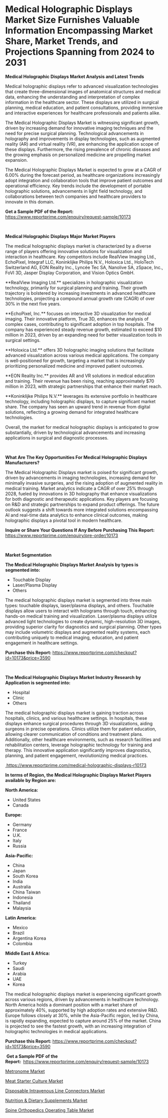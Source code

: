 <p><h1>Medical Holographic Displays Market Size Furnishes Valuable Information Encompassing Market Share, Market Trends, and Projections Spanning from 2024 to 2031</h1></p><p><strong>Medical Holographic Displays Market Analysis and Latest Trends</strong></p>
<p><p>Medical holographic displays refer to advanced visualization technologies that create three-dimensional images of anatomical structures and medical data, enhancing the understanding and interpretation of complex information in the healthcare sector. These displays are utilized in surgical planning, medical education, and patient consultations, providing immersive and interactive experiences for healthcare professionals and patients alike.</p><p>The Medical Holographic Displays Market is witnessing significant growth, driven by increasing demand for innovative imaging techniques and the need for precise surgical planning. Technological advancements in holography and improvements in display technologies, such as augmented reality (AR) and virtual reality (VR), are enhancing the application scope of these displays. Furthermore, the rising prevalence of chronic diseases and the growing emphasis on personalized medicine are propelling market expansion. </p><p>The Medical Holographic Displays Market is expected to grow at a CAGR of 6.00% during the forecast period, as healthcare organizations increasingly adopt integration and collaboration tools that improve patient outcomes and operational efficiency. Key trends include the development of portable holographic solutions, advancements in light field technology, and collaborations between tech companies and healthcare providers to innovate in this domain.</p></p>
<p><strong>Get a Sample PDF of the Report:&nbsp;</strong> <a href="https://www.reportprime.com/enquiry/request-sample/10173?utm_campaign=117&utm_medium=2&utm_source=Github&utm_content=ia&utm_term=28112024&utm_id=medical-holographic-displays">https://www.reportprime.com/enquiry/request-sample/10173</a></p>
<p>&nbsp;</p>
<p><strong>Medical Holographic Displays Major Market Players</strong></p>
<p><p>The medical holographic displays market is characterized by a diverse range of players offering innovative solutions for visualization and interaction in healthcare. Key competitors include RealView Imaging Ltd., EchoPixel, Integraf LLC, Koninklijke Philips N.V., Holoxica Ltd., HoloTech Switzerland AG, EON Reality Inc., Lyncée Tec SA, Nanolive SA, zSpace, Inc., FoVI 3D, Jasper Display Corporation, and Vision Optics GmbH.</p><p>**RealView Imaging Ltd.** specializes in holographic visualization technology, primarily for surgical planning and training. Their growth trajectory is bolstered by increasing investments in advanced healthcare technologies, projecting a compound annual growth rate (CAGR) of over 30% in the next five years.</p><p>**EchoPixel, Inc.** focuses on interactive 3D visualization for medical imaging. Their innovative platform, True 3D, enhances the analysis of complex cases, contributing to significant adoption in top hospitals. The company has experienced steady revenue growth, estimated to exceed $10 million in 2023, driven by an expanding need for better visualization tools in surgical settings.</p><p>**Holoxica Ltd.** offers 3D holographic imaging solutions that facilitate advanced visualization across various medical applications. The company is well-positioned for growth, targeting a market that is increasingly prioritizing personalized medicine and improved patient outcomes.</p><p>**EON Reality Inc.** provides AR and VR solutions in medical education and training. Their revenue has been rising, reaching approximately $70 million in 2023, with strategic partnerships that enhance their market reach.</p><p>**Koninklijke Philips N.V.** leverages its extensive portfolio in healthcare technology, including holographic displays, to capture significant market share. The company has seen an upward trend in revenue from digital solutions, reflecting a growing demand for integrated healthcare technologies.</p><p>Overall, the market for medical holographic displays is anticipated to grow substantially, driven by technological advancements and increasing applications in surgical and diagnostic processes.</p></p>
<p>&nbsp;</p>
<p><strong>What Are The Key Opportunities For Medical Holographic Displays Manufacturers?</strong></p>
<p><p>The Medical Holographic Displays market is poised for significant growth, driven by advancements in imaging technologies, increasing demand for minimally invasive surgeries, and the rising adoption of augmented reality in medical training. Market analytics indicate a CAGR of over 25% through 2028, fueled by innovations in 3D holography that enhance visualizations for both diagnostic and therapeutic applications. Key players are focusing on R&D and strategic partnerships to expand product offerings. The future outlook suggests a shift towards more integrated solutions encompassing AI and real-time data analytics to enhance clinical outcomes, making holographic displays a pivotal tool in modern healthcare.</p></p>
<p><strong>Inquire or Share Your Questions If Any Before Purchasing This Report:</strong> <a href="https://www.reportprime.com/enquiry/pre-order/10173?utm_campaign=117&utm_medium=2&utm_source=Github&utm_content=ia&utm_term=28112024&utm_id=medical-holographic-displays">https://www.reportprime.com/enquiry/pre-order/10173</a></p>
<p>&nbsp;</p>
<p><strong>Market Segmentation</strong></p>
<p><strong>The Medical Holographic Displays Market Analysis by types is segmented into:</strong></p>
<p><ul><li>Touchable Display</li><li>Laser/Plasma Display</li><li>Others</li></ul></p>
<p><p>The medical holographic displays market is segmented into three main types: touchable displays, laser/plasma displays, and others. Touchable displays allow users to interact with holograms through touch, enhancing hands-on medical training and visualization. Laser/plasma displays utilize advanced light technologies to create dynamic, high-resolution 3D images, providing superior clarity for diagnostics and surgical planning. Other types may include volumetric displays and augmented reality systems, each contributing uniquely to medical imaging, education, and patient engagement in healthcare settings.</p></p>
<p><strong>Purchase this Report:&nbsp;</strong><a href="https://www.reportprime.com/checkout?id=10173&price=3590&utm_campaign=117&utm_medium=2&utm_source=Github&utm_content=ia&utm_term=28112024&utm_id=medical-holographic-displays">https://www.reportprime.com/checkout?id=10173&price=3590</a></p>
<p>&nbsp;</p>
<p><strong>The Medical Holographic Displays Market Industry Research by Application is segmented into:</strong></p>
<p><ul><li>Hospital</li><li>Clinic</li><li>Others</li></ul></p>
<p><p>The medical holographic displays market is gaining traction across hospitals, clinics, and various healthcare settings. In hospitals, these displays enhance surgical procedures through 3D visualizations, aiding surgeons in precise operations. Clinics utilize them for patient education, allowing clearer communication of conditions and treatment plans. Additionally, other healthcare environments, such as research facilities and rehabilitation centers, leverage holographic technology for training and therapy. This innovative application significantly improves diagnostics, planning, and patient engagement, revolutionizing medical practices.</p></p>
<p><a href="https://www.reportprime.com/medical-holographic-displays-r10173?utm_campaign=117&utm_medium=2&utm_source=Github&utm_content=ia&utm_term=28112024&utm_id=medical-holographic-displays">&nbsp;https://www.reportprime.com/medical-holographic-displays-r10173</a></p>
<p><strong>In terms of Region, the Medical Holographic Displays Market Players available by Region are:</strong></p>
<p>
    <p> <strong> North America: </strong>
        <ul>
            <li>United States</li>
            <li>Canada</li>
        </ul>
        </p> 
    <p> <strong> Europe: </strong>
        <ul>
            <li>Germany</li>
            <li>France</li>
            <li>U.K.</li>
            <li>Italy</li>
            <li>Russia</li>
        </ul>
        </p> 
    <p> <strong> Asia-Pacific: </strong>
        <ul>
            <li>China</li>
            <li>Japan</li>
            <li>South Korea</li>
            <li>India</li>
            <li>Australia</li>
            <li>China Taiwan</li>
            <li>Indonesia</li>
            <li>Thailand</li>
            <li>Malaysia</li>
        </ul>
        </p> 
    <p> <strong> Latin America: </strong>
        <ul>
            <li>Mexico</li>
            <li>Brazil</li>
            <li>Argentina Korea</li>
            <li>Colombia</li>
        </ul>
        </p> 
    <p> <strong> Middle East & Africa: </strong>
        <ul>
            <li>Turkey</li>
            <li>Saudi</li>
            <li>Arabia</li>
            <li>UAE</li>
            <li>Korea</li>
        </ul>
    </p>
    </p>
<p><p>The medical holographic displays market is experiencing significant growth across various regions, driven by advancements in healthcare technology. North America holds a dominant position with a market share of approximately 40%, supported by high adoption rates and extensive R&D. Europe follows closely at 30%, while the Asia-Pacific region, led by China, is rapidly expanding, expected to capture around 25% of the market. China is projected to see the fastest growth, with an increasing integration of holographic technologies in medical applications.</p></p>
<p><strong>Purchase this Report: </strong><a href="https://www.reportprime.com/checkout?id=10173&price=3590&utm_campaign=117&utm_medium=2&utm_source=Github&utm_content=ia&utm_term=28112024&utm_id=medical-holographic-displays">https://www.reportprime.com/checkout?id=10173&price=3590</a></p>
<p>&nbsp;<strong>Get a Sample PDF of the Report:&nbsp;&nbsp;</strong><a href="https://www.reportprime.com/enquiry/request-sample/10173?utm_campaign=117&utm_medium=2&utm_source=Github&utm_content=ia&utm_term=28112024&utm_id=medical-holographic-displays">https://www.reportprime.com/enquiry/request-sample/10173</a></p>
<p><strong></strong></p>
<p><p><a href="https://www.linkedin.com/pulse/metronome-market-trends-focusing-insight-forecast-analysis-ithue?utm_campaign=117&utm_medium=2&utm_source=Github&utm_content=ia&utm_term=28112024&utm_id=medical-holographic-displays">Metronome Market</a></p><p><a href="https://www.linkedin.com/pulse/meat-starter-culture-market-analysis-report-2024-2031-share-l7u8e?utm_campaign=117&utm_medium=2&utm_source=Github&utm_content=ia&utm_term=28112024&utm_id=medical-holographic-displays">Meat Starter Culture Market</a></p><p><a href="https://github.com/rodinayygacklezi/Market-Research-Report-List-1/blob/main/disposable-intravenous-line-connectors-market.md?utm_campaign=117&utm_medium=2&utm_source=Github&utm_content=ia&utm_term=28112024&utm_id=medical-holographic-displays">Disposable Intravenous Line Connectors Market</a></p><p><a href="https://issuu.com/reportprime-2/docs/nutrition-dietary-supplements-marke_1741486313e2c5?utm_campaign=117&utm_medium=2&utm_source=Github&utm_content=ia&utm_term=28112024&utm_id=medical-holographic-displays">Nutrition & Dietary Supplements Market</a></p><p><a href="https://github.com/flnordan65e0/Market-Research-Report-List-1/blob/main/spine-orthopedics-operating-table-market.md?utm_campaign=117&utm_medium=2&utm_source=Github&utm_content=ia&utm_term=28112024&utm_id=medical-holographic-displays">Spine Orthopedics Operating Table Market</a></p></p>